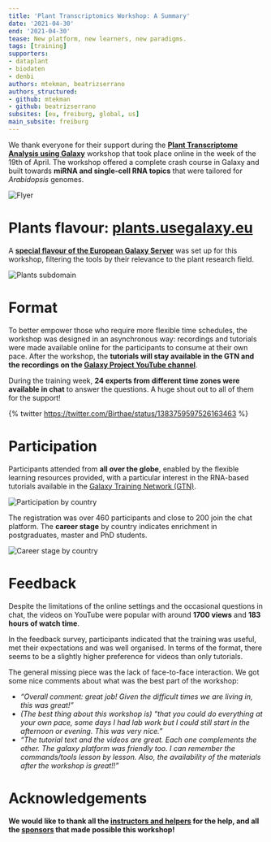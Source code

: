 ```yaml
---
title: 'Plant Transcriptomics Workshop: A Summary'
date: '2021-04-30'
end: '2021-04-30'
tease: New platform, new learners, new paradigms.
tags: [training]
supporters:
- dataplant
- biodaten
- denbi
authors: mtekman, beatrizserrano
authors_structured:
- github: mtekman
- github: beatrizserrano
subsites: [eu, freiburg, global, us]
main_subsite: freiburg
---
```


We thank everyone for their support during the [__Plant Transcriptome Analysis using Galaxy__](https://docs.google.com/document/d/1Y5MqYmMxFCy7PDImYYuHLhgCKVV7MjoGMr22G2U68Ec/preview) workshop that took place online in the week of the 19th of April. The workshop offered a complete crash course in Galaxy and built towards __miRNA and single-cell RNA topics__ that were tailored for _Arabidopsis_ genomes.

![Flyer](/assets/media/plant_workshop/plants_workshop_flyer.png)

# Plants flavour: [plants.usegalaxy.eu](https://plants.usegalaxy.eu/)

A [__special flavour of the European Galaxy Server__](https://galaxyproject.eu/posts/2020/12/28/subdomains/) was set up for this workshop, filtering the tools by their relevance to the plant research field.

![Plants subdomain](/assets/media/plant_workshop/plants_subdomain.png)

# Format

To better empower those who require more flexible time schedules, the workshop was designed in an asynchronous way: recordings and tutorials were made available online for the participants to consume at their own pace. After the workshop, the __tutorials will stay available in the GTN and the recordings on the [Galaxy Project YouTube channel](https://www.youtube.com/channel/UCwoMMZPbz1L9AZzvIvrvqYA)__.

During the training week, __24 experts from different time zones were available in chat__ to answer the questions. A huge shout out to all of them for the support!

{% twitter https://twitter.com/Birthae/status/1383759597526163463 %}

# Participation

Participants attended from __all over the globe__, enabled by the flexible learning resources provided, with a particular interest in the RNA-based tutorials available in the [Galaxy Training Network (GTN)](https://training.galaxyproject.org/). 

![Participation by country](/assets/media/plant_workshop/worldstats.png)

The registration was over 460 participants and close to 200 join the chat platform. The __career stage__ by country indicates enrichment in postgraduates, master and PhD students.

![Career stage by country](/assets/media/plant_workshop/career_stage.png)


# Feedback

Despite the limitations of the online settings and the occasional questions in chat, the videos on YouTube were popular with around __1700 views__ and __183 hours of watch time__.

In the feedback survey, participants indicated that the training was useful, met their expectations and was well organised. In terms of the format, there seems to be a slightly higher preference for videos than only tutorials.

The general missing piece was the lack of face-to-face interaction. We got some nice comments about what was the best part of the workshop:

* _“Overall comment: great job! Given the difficult times we are living in, this was great!”_
* _(The best thing about this workshop is) “that you could do everything at your own pace, some days I had lab work but I could still start in the afternoon or evening. This was very nice.”_
* _“The tutorial text and the videos are great. Each one complements the other. The galaxy platform was friendly too. I can remember the commands/tools lesson by lesson. Also, the availability of the materials after the workshop is great!!”_

# Acknowledgements

__We would like to thank all the [instructors and helpers](https://docs.google.com/document/d/1Y5MqYmMxFCy7PDImYYuHLhgCKVV7MjoGMr22G2U68Ec/preview#heading=h.k8fqtp98jpsx) for the help, and all the [sponsors](https://docs.google.com/document/d/1Y5MqYmMxFCy7PDImYYuHLhgCKVV7MjoGMr22G2U68Ec/preview#heading=h.ks0q6pp1llrl) that made possible this workshop!__
